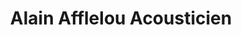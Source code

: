 ---
title: "Alain Afflelou Acousticien"
url: /castelnau-le-lez/alain-afflelou-acousticien/
shop: Hörgeräte
---
